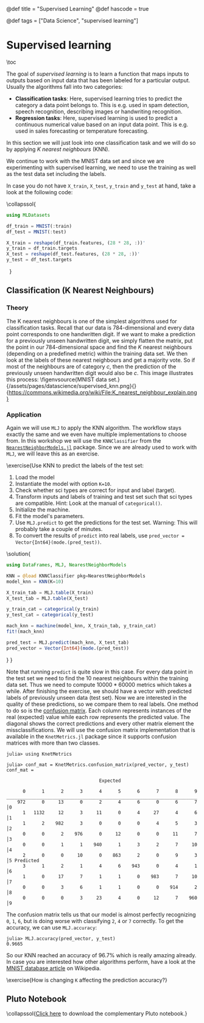 @def title = "Supervised Learning"
@def hascode = true

@def tags = ["Data Science", "supervised learning"]

# Supervised learning

\toc

The goal of *supervised learning* is to learn a function that maps inputs to outputs based on input data that has been labeled for a particular output. Usually the algorithms fall into two categories:
- **Classification tasks**: Here, supervised learning tries to predict the category a data point belongs to. This is e.g. used in spam detection, speech recognition, describing images or handwriting recognition.
- **Regression tasks**: Here, supervised learning is used to predict a continuous numerical value based on an input data point. This is e.g. used in sales forecasting or temperature forecasting.

In this section we will just look into one classification task and we will do so by applying *K nearest neighbours* (KNN).

We continue to work with the MNIST data set and since we are experimenting with supervised learning, we need to use the training as well as the test data set including the labels.

In case you do not have `X_train`, `X_test`, `y_train` and `y_test` at hand, take a look at the following code:

\collapssol{
```julia
using MLDatasets

df_train = MNIST(:train)
df_test = MNIST(:test)

X_train = reshape(df_train.features, (28 * 28, :))'
y_train = df_train.targets
X_test = reshape(df_test.features, (28 * 28, :))'
y_test = df_test.targets
```
$~$
}

## Classification (K Nearest Neighbours)
### Theory
The K nearest neighbours is one of the simplest algorithms used for classification tasks. Recall that our data is $784$-dimensional and every data point corresponds to one handwritten digit. If we want to make a prediction for a previously unseen handwritten digit, we simply flatten the matrix, put the point in our $784$-dimensional space and find the $K$ nearest neighbours (depending on a predefined metric) within the training data set. We then look at the labels of these nearest neighbours and get a majority vote. So if most of the neighbours are of category $c$, then the prediction of the previously unseen handwritten digit would also be $c$. This image illustrates this process:
\figenvsource{MNIST data set.}{/assets/pages/datascience/supervised_knn.png}{}{https://commons.wikimedia.org/wiki/File:K_nearest_neighbour_explain.png}

### Application
Again we will use `MLJ` to apply the KNN algorithm. The workflow stays exactly the same and we even have multiple implementations to choose from. In this workshop we will use the `KNNClassifier` from the [`NearestNeighborModels.jl`](https://github.com/JuliaAI/NearestNeighborModels.jl) package. Since we are already used to work with `MLJ`, we will leave this as an exercise.

\exercise{Use KNN to predict the labels of the test set:
1. Load the model
1. Instantiate the model with option `K=10`.
1. Check whether sci types are correct for input and label (target).
1. Transform inputs and labels of training and test set such that sci types are compatible. Hint: Look at the manual of `categorical()`.
1. Initialize the machine.
1. Fit the model's parameters.
1. Use `MLJ.predict` to get the predictions for the test set. Warning: This will probably take a couple of minutes.
1. To convert the results of `predict` into real labels, use `pred_vector = Vector{Int64}(mode.(pred_test))`.

\solution{
```julia
using DataFrames, MLJ, NearestNeighborModels

KNN = @load KNNClassifier pkg=NearestNeighborModels
model_knn = KNN(K=10)

X_train_tab = MLJ.table(X_train)
X_test_tab = MLJ.table(X_test)

y_train_cat = categorical(y_train)
y_test_cat = categorical(y_test)

mach_knn = machine(model_knn, X_train_tab, y_train_cat)
fit!(mach_knn)

pred_test = MLJ.predict(mach_knn, X_test_tab)
pred_vector = Vector{Int64}(mode.(pred_test))
```
}
}

Note that running `predict` is quite slow in this case. For every data point in the test set we need to find the $10$ nearest neighbours within the training data set. Thus we need to compute $10000 * 60000$ metrics which takes a while. After finishing the exercise, we should have a vector with predicted labels of previously unseen data (test set). Now we are interested in the quality of these predictions, so we compare them to real labels. One method to do so is the [confusion matrix](https://en.wikipedia.org/wiki/Confusion_matrix). Each column represents instances of the real (expected) value while each row represents the predicted value. The diagonal shows the correct predictions and every other matrix element the missclassifications. We will use the confusion matrix implementation that is available in the `KnetMetrics.jl` package since it supports confusion matrices with more than two classes.

```julia-repl
julia> using KnetMetrics

julia> conf_mat = KnetMetrics.confusion_matrix(pred_vector, y_test)
conf_mat =

                                  Expected

      0      1      2      3      4      5      6      7      8      9
______________________________________________________________________
    972      0     13      0      2      4      6      0      6      7   │0 
      1   1132     12      3     11      0      4     27      4      6   │1 
      1      2    982      3      0      0      0      4      5      3   │2 
      0      0      2    976      0     12      0      0     11      7   │3 
      0      0      1      1    940      1      3      2      7     10   │4 
      2      0      0     10      0    863      2      0      9      3   │5	Predicted
      3      1      2      1      4      6    943      0      4      1   │6 
      1      0     17      7      1      1      0    983      7     10   │7 
      0      0      3      6      1      1      0      0    914      2   │8 
      0      0      0      3     23      4      0     12      7    960   │9 
```

The confusion matrix tells us that our model is almost perfectly recognizing `0`, `1`, `6`, but is doing worse with classifying `2`, `4` or `7` correctly. To get the accuracy, we can use `MLJ.accuracy`:
```julia-repl
julia> MLJ.accuracy(pred_vector, y_test)
0.9665
```

So our KNN reached an accuracy of 96.7% which is really amazing already. In case you are interested how other algorithms perform, have a look at the [MNIST database article](https://en.wikipedia.org/wiki/MNIST_database#Classifiers) on Wikipedia.

\exercise{How is changing `K` affecting the prediction accuracy?}

## Pluto Notebook
\collapssol{[Click here](/notebooks/html/ds_supervised.jl) to download the complementary Pluto notebook.}